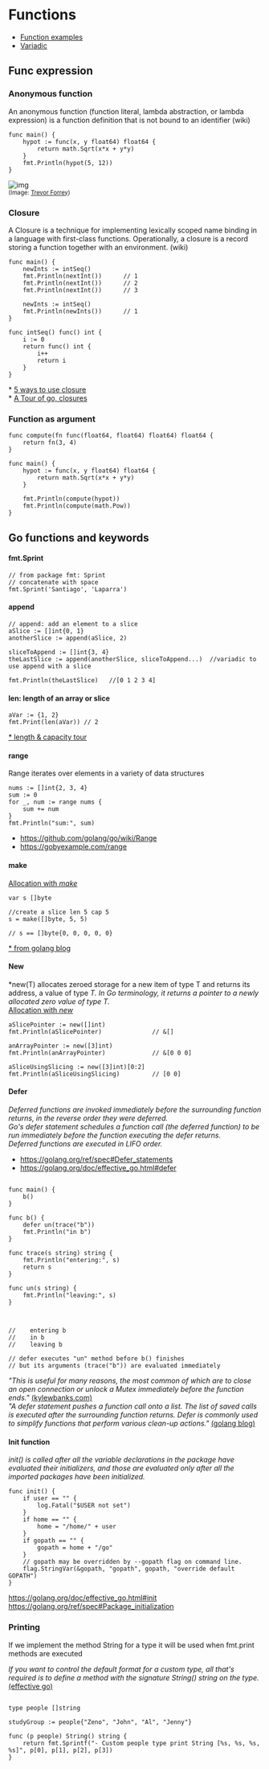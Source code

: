 # Functions

- [Function examples](../src/06-functions)
- [Variadic](https://golang.org/ref/spec#Passing_arguments_to_..._parameters)

## Func expression

### Anonymous function
An anonymous function (function literal, lambda abstraction, or lambda expression) 
is a function definition that is not bound to an identifier (wiki)
```
func main() {
	hypot := func(x, y float64) float64 {
		return math.Sqrt(x*x + y*y)
	}
	fmt.Println(hypot(5, 12))
}
```

![img](../resources/anonymous-gopher.png)  
<sub>(Image: [Trevor Forrey](https://medium.com/@trevor4e/learning-gos-concurrency-through-illustrations-8c4aff603b3))</sub>

### Closure
A Closure is a technique for implementing lexically scoped name binding 
in a language with first-class functions. Operationally, a closure is a 
record storing a function together with an environment. (wiki)

```
func main() {
    newInts := intSeq()         
    fmt.Println(nextInt())      // 1
    fmt.Println(nextInt())      // 2
    fmt.Println(nextInt())      // 3

    newInts := intSeq()
    fmt.Println(newInts())      // 1
}

func intSeq() func() int {
    i := 0
    return func() int {
        i++
        return i
    }
}
```
\* [5 ways to use closure](https://www.calhoun.io/5-useful-ways-to-use-closures-in-go/)  
\* [A Tour of go, closures](https://tour.golang.org/moretypes/25)


### Function as argument
```
func compute(fn func(float64, float64) float64) float64 {
	return fn(3, 4)
}

func main() {	
	hypot := func(x, y float64) float64 {
		return math.Sqrt(x*x + y*y)
	}

	fmt.Println(compute(hypot))
	fmt.Println(compute(math.Pow))
}

```
## Go functions and keywords

#### fmt.Sprint
```
// from package fmt: Sprint
// concatenate with space
fmt.Sprint('Santiago', 'Laparra')
```

#### append
```
// append: add an element to a slice
aSlice := []int{0, 1}
anotherSlice := append(aSlice, 2)

sliceToAppend := []int{3, 4}
theLastSlice := append(anotherSlice, sliceToAppend...)  //variadic to use append with a slice

fmt.Println(theLastSlice)   //[0 1 2 3 4] 
```

#### len: length of an array or slice
```
aVar := {1, 2}
fmt.Print(len(aVar)) // 2
```
[* length & capacity tour](https://tour.golang.org/moretypes/11)

#### range
Range iterates over elements in a variety of data structures
```
nums := []int{2, 3, 4}
sum := 0
for _, num := range nums {
    sum += num
}
fmt.Println("sum:", sum)
```
* https://github.com/golang/go/wiki/Range
* https://gobyexample.com/range

#### make
[Allocation with *make*](https://golang.org/doc/effective_go.html#allocation_make)
```
var s []byte

//create a slice len 5 cap 5
s = make([]byte, 5, 5)

// s == []byte{0, 0, 0, 0, 0}
```
[* from golang blog](https://blog.golang.org/go-slices-usage-and-internals)


#### New
*new(T) allocates zeroed storage for a new item of type T and returns its address, a value of type *T. In Go terminology, it returns a pointer to a newly allocated zero value of type T.*  
[Allocation with *new*](https://golang.org/doc/effective_go.html#allocation_new)
```
aSlicePointer := new([]int) 
fmt.Println(aSlicePointer)              // &[]

anArrayPointer := new([3]int) 
fmt.Println(anArrayPointer)             // &[0 0 0]

aSliceUsingSlicing := new([3]int)[0:2] 
fmt.Println(aSliceUsingSlicing)         // [0 0]

```

#### Defer   
*Deferred functions are invoked immediately before the surrounding function returns, in the reverse order they were deferred.  
Go's defer statement schedules a function call (the deferred function) to be run immediately before the function executing the defer returns.  
Deferred functions are executed in LIFO order.*

- https://golang.org/ref/spec#Defer_statements
- https://golang.org/doc/effective_go.html#defer

```

func main() {
	b()
}

func b() {
	defer un(trace("b"))
	fmt.Println("in b")
}

func trace(s string) string {
	fmt.Println("entering:", s)
	return s
}

func un(s string) {
	fmt.Println("leaving:", s)
}



//    entering b
//    in b
//    leaving b

// defer executes "un" method before b() finishes 
// but its arguments (trace("b")) are evaluated immediately
```
*"This is useful for many reasons, the most common of which are to close an open connection or unlock a Mutex immediately before the function ends."* [(kylewbanks.com)](https://kylewbanks.com/blog/when-to-use-defer-in-go)  
*"A defer statement pushes a function call onto a list. The list of saved calls is executed after the surrounding function returns. Defer is commonly used to simplify functions that perform various clean-up actions."* [(golang blog)](https://blog.golang.org/defer-panic-and-recover)

#### Init function
*init() is called after all the variable declarations in the package have evaluated their initializers, and those are evaluated only after all the imported packages have been initialized.*  
```
func init() {
    if user == "" {
        log.Fatal("$USER not set")
    }
    if home == "" {
        home = "/home/" + user
    }
    if gopath == "" {
        gopath = home + "/go"
    }
    // gopath may be overridden by --gopath flag on command line.
    flag.StringVar(&gopath, "gopath", gopath, "override default GOPATH")
}
```
https://golang.org/doc/effective_go.html#init  
https://golang.org/ref/spec#Package_initialization

### Printing
If we implement the method String for a type it will be used when fmt.print methods are executed  

*If you want to control the default format for a custom type, all that's required is to define a method with the signature String() string on the type.* 
[(effective go)](https://golang.org/doc/effective_go.html#printing)

```

type people []string

studyGroup := people{"Zeno", "John", "Al", "Jenny"}

func (p people) String() string {
	return fmt.Sprintf("- Custom people type print String [%s, %s, %s, %s]", p[0], p[1], p[2], p[3])
}
```
